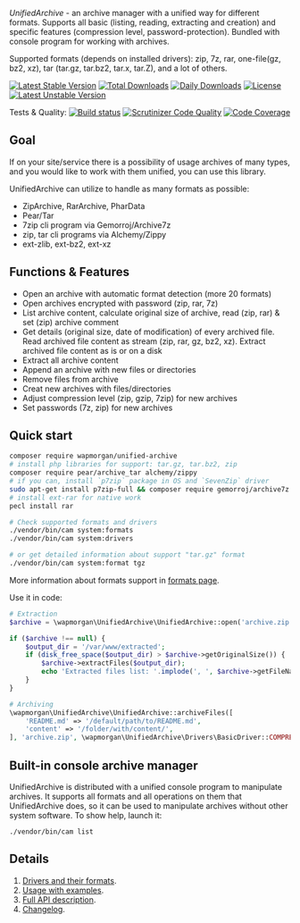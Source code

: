 *UnifiedArchive* - an archive manager with a unified way for different formats. 
Supports all basic (listing, reading, extracting and creation) and specific features (compression level, password-protection). 
Bundled with console program for working with archives.

Supported formats (depends on installed drivers): zip, 7z, rar, one-file(gz, bz2, xz), tar (tar.gz, tar.bz2, tar.x, tar.Z), and a lot of others. 

[![Latest Stable Version](https://poser.pugx.org/wapmorgan/unified-archive/v/stable)](https://packagist.org/packages/wapmorgan/unified-archive)
[![Total Downloads](https://poser.pugx.org/wapmorgan/unified-archive/downloads)](https://packagist.org/packages/wapmorgan/unified-archive)
[![Daily Downloads](https://poser.pugx.org/wapmorgan/unified-archive/d/daily)](https://packagist.org/packages/wapmorgan/unified-archive)
[![License](https://poser.pugx.org/wapmorgan/unified-archive/license)](https://packagist.org/packages/wapmorgan/unified-archive)
[![Latest Unstable Version](https://poser.pugx.org/wapmorgan/unified-archive/v/unstable)](https://packagist.org/packages/wapmorgan/unified-archive)

Tests & Quality: [![Build status](https://travis-ci.com/wapmorgan/UnifiedArchive.svg?branch=master)](https://travis-ci.com/github/wapmorgan/UnifiedArchive)
[![Scrutinizer Code Quality](https://scrutinizer-ci.com/g/wapmorgan/UnifiedArchive/badges/quality-score.png?b=master)](https://scrutinizer-ci.com/g/wapmorgan/UnifiedArchive/?branch=master)
[![Code Coverage](https://scrutinizer-ci.com/g/wapmorgan/UnifiedArchive/badges/coverage.png?b=master)](https://scrutinizer-ci.com/g/wapmorgan/UnifiedArchive/?branch=master)

## Goal
If on your site/service there is a possibility of usage archives of many types, and you would
like to work with them unified, you can use this library.

UnifiedArchive can utilize to handle as many formats as possible:
* ZipArchive, RarArchive, PharData
* Pear/Tar
* 7zip cli program via Gemorroj/Archive7z
* zip, tar cli programs via Alchemy/Zippy
* ext-zlib, ext-bz2, ext-xz

## Functions & Features
- Open an archive with automatic format detection (more 20 formats)
- Open archives encrypted with password (zip, rar, 7z)
- List archive content, calculate original size of archive, read (zip, rar) & set (zip) archive comment
- Get details (original size, date of modification) of every archived file. Read archived file content as stream (zip, rar, gz, bz2, xz). Extract archived file content as is or on a disk
- Extract all archive content
- Append an archive with new files or directories
- Remove files from archive
- Creat new archives with files/directories
- Adjust compression level (zip, gzip, 7zip) for new archives
- Set passwords (7z, zip) for new archives

## Quick start
```sh
composer require wapmorgan/unified-archive
# install php libraries for support: tar.gz, tar.bz2, zip
composer require pear/archive_tar alchemy/zippy
# if you can, install `p7zip` package in OS and `SevenZip` driver
sudo apt-get install p7zip-full && composer require gemorroj/archive7z
# install ext-rar for native work
pecl install rar

# Check supported formats and drivers
./vendor/bin/cam system:formats
./vendor/bin/cam system:drivers

# or get detailed information about support "tar.gz" format
./vendor/bin/cam system:format tgz
```
More information about formats support in [formats page](docs/Drivers.md).

Use it in code:
```php
# Extraction
$archive = \wapmorgan\UnifiedArchive\UnifiedArchive::open('archive.zip'); // archive.rar, archive.tar.bz2

if ($archive !== null) {
    $output_dir = '/var/www/extracted';
    if (disk_free_space($output_dir) > $archive->getOriginalSize()) {
        $archive->extractFiles($output_dir);
        echo 'Extracted files list: '.implode(', ', $archive->getFileNames()).PHP_EOL;
    }
}

# Archiving
\wapmorgan\UnifiedArchive\UnifiedArchive::archiveFiles([
    'README.md' => '/default/path/to/README.md',
    'content' => '/folder/with/content/',
], 'archive.zip', \wapmorgan\UnifiedArchive\Drivers\BasicDriver::COMPRESSION_MAXIMUM);
```

## Built-in console archive manager
UnifiedArchive is distributed with a unified console program to manipulate archives.
It supports all formats and all operations on them that UnifiedArchive does, so it can be used to manipulate
archives without other system software. To show help, launch it:
```
./vendor/bin/cam list
```

## Details

1. [Drivers and their formats](docs/Drivers.md).
2. [Usage with examples](docs/Usage.md).
3. [Full API description](docs/API.md).
4. [Changelog](CHANGELOG.md).
